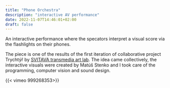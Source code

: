 ```yaml
---
title: "Phone Orchestra"
description: "interactive AV performance" 
date: 2022-11-07T14:46:01+02:00
draft: false
---
```


An interactive performance where the specators interpret a visual score via the flashlights on their phones.

The piece is one of the results of the first iteration of collaborative project Trychtýř by [SVITAVA transmedia art lab](https://svitava.org/). The idea came collectively, the interactive visuals were created by Matúš Stenko and I took care of the programming, computer vision and sound design.

{{< vimeo 999268353>}}
